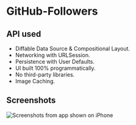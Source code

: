 # GitHub-Followers

## API used

- Diffable Data Source & Compositional Layout.
- Networking with URLSession.
- Persistence with User Defaults.
- UI built 100% programmatically.
- No third-party libraries.
- Image Caching.

## Screenshots
![Screenshots from app shown on iPhone](https://i.imgur.com/9C45LFk.png)
